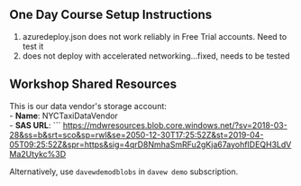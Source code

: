 ## One Day Course Setup Instructions

1. azuredeploy.json does not work reliably in Free Trial accounts.  Need to test it
2. does not deploy with accelerated networking...fixed, needs to be tested


## Workshop Shared Resources

This is our data vendor's storage account:
    <br>- **Name**: NYCTaxiDataVendor
    <br>- **SAS URL**: 
    ```
    https://mdwresources.blob.core.windows.net/?sv=2018-03-28&ss=b&srt=sco&sp=rwl&se=2050-12-30T17:25:52Z&st=2019-04-05T09:25:52Z&spr=https&sig=4qrD8NmhaSmRFu2gKja67ayohfIDEQH3LdVMa2Utykc%3D


Alternatively, use `davewdemodblobs` in `davew demo` subscription.  